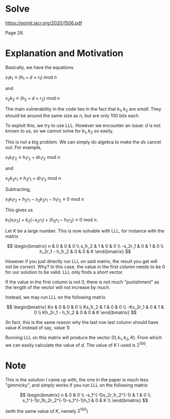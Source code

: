 # Solve
https://eprint.iacr.org/2020/1506.pdf

Page 28.

# Explanation and Motivation

Basically, we have the equations 

$s_1 k_1 \equiv (h_1 + d \times r_1)$ mod $n$

and 

$s_2 k_2 \equiv (h_2 + d \times r_2)$ mod $n$

The main vulnerability in the code lies in the fact that $k_1, k_2$ are *small*. They should be around the same size as $n$, but are only 100 bits each. 

To exploit this, we try to use LLL. However we encounter an issue: $d$ is not known to us, so we cannot solve for $k_1, k_2$ so easily.

This is not a big problem. We can simply do algebra to make the $d$s cancel out. For example,

$s_1 k_1 r_2 \equiv h_1 r_2 + d r_1 r_2$ mod $n$

and

$s_2 k_2 r_1 \equiv h_2 r_1 + d r_1  r_2$ mod $n$.

Subtracting,

$s_1 k_1 r_2 + h_2 r_1 - s_2 k_2 r_1 - h_1 r_2 \equiv 0$ mod $n$

This gives us

$k_1 (s_1 r_2) + k_2 (-s_2 r_1) + (h_2 r_1 - h_1 r_2) \equiv 0$ mod $n$.

Let $K$ be a large number. This is now solvable with LLL, for instance with the matrix 

$$
\begin{bmatrix}
n & 0 & 0 & 0 \\
s_1r_2 & 1 & 0 & 0 \\
-s_2r_1 & 0 & 1 & 0 \\
h_2r_1 - h_1r_2 & 0 & 0 & K
\end{bmatrix}
$$

However if you just directly run LLL on said matrix, the result you get will not be correct. Why? In this case, the value in the first column needs to be $0$ for our solution to be valid. LLL only finds a *short* vector. 

If the value in the first column is not $0$, there is not much "punishment" as the length of the vector will not increase by much. 

Instead, we may run LLL on the following matrix

$$
\begin{bmatrix}
Kn & 0 & 0 & 0 \\
Ks_1r_2 & 1 & 0 & 0 \\
-Ks_2r_1 & 0 & 1 & 0 \\
Kh_2r_1 - h_1r_2 & 0 & 0 & K
\end{bmatrix}
$$

(In fact, this is the same reason why the last row last column should have value $K$ instead of say, value $1$)

Running LLL on this matrix will produce the vector $(0, k_1, k_2, K)$. From which we can easily calculate the value of $d$. The value of $K$ I used is $2^{100}$.

# Note
This is the solution I came up with, the one in the paper is much less "gimmicky", and simply works if you run LLL on the following matrix:

$$
\begin{bmatrix}
n & 0 & 0 \\
-s_1^{-1}s_2r_1r_2^{-1} & 1 & 0 \\
s_1^{-1}r_1h_2r_2^{-1}-s_1^{-1}h_1 & 0 & K \\
\end{bmatrix}
$$

(with the same value of $K$, namely $2^{100}$)
